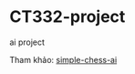 # CT332-project
ai project

Tham khảo: [simple-chess-ai](https://github.com/lhartikk/simple-chess-ai)
